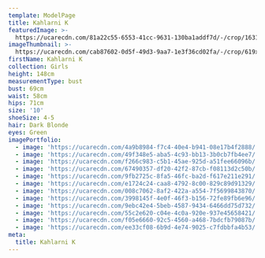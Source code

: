 ```yaml
---
template: ModelPage
title: Kahlarni K
featuredImage: >-
  https://ucarecdn.com/81a22c55-6553-41cc-9631-130ba1addf7d/-/crop/1631x995/0,0/-/preview/
imageThumbnail: >-
  https://ucarecdn.com/cab87602-0d5f-49d3-9aa7-1e3f36cd02fa/-/crop/619x898/583,353/-/preview/
firstName: Kahlarni K
collection: Girls
height: 148cm
measurementType: bust
bust: 69cm
waist: 58cm
hips: 71cm
size: '10'
shoeSize: 4-5
hair: Dark Blonde
eyes: Green
imagePortfolio:
  - image: 'https://ucarecdn.com/4a9b8984-f7c4-40e4-b941-08e17b4f2888/'
  - image: 'https://ucarecdn.com/49f348e5-aba5-4c93-bb13-3b0cb7fb4ee7/'
  - image: 'https://ucarecdn.com/f266c983-c5b1-45ae-925d-a51fee66096b/'
  - image: 'https://ucarecdn.com/67490357-df20-42f2-87cb-f08113d2c50b/'
  - image: 'https://ucarecdn.com/9fb2725c-8fa5-46fc-ba2d-f617e211e291/'
  - image: 'https://ucarecdn.com/e1724c24-caa8-4792-8c00-829c89d91329/'
  - image: 'https://ucarecdn.com/008c7062-8af2-422a-a554-7f5699843870/'
  - image: 'https://ucarecdn.com/3998145f-4e0f-46f3-b156-72fe89fb6e96/'
  - image: 'https://ucarecdn.com/9ebc42e4-5beb-4587-9434-6466dd75d732/'
  - image: 'https://ucarecdn.com/55c2e620-c04e-4c0a-920e-937e45658421/'
  - image: 'https://ucarecdn.com/f05e6660-92c5-4560-a468-7bdcfb79087b/'
  - image: 'https://ucarecdn.com/ee33cf08-6b9d-4e74-9025-c7fdbbfa4b53/'
meta:
  title: Kahlarni K
---
```


